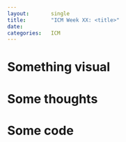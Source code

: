 ```yaml
---
layout:       single
title:        "ICM Week XX: <title>"
date:         
categories:   ICM
---
```


# Something visual



# Some thoughts



# Some code
